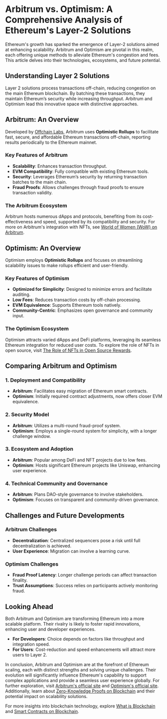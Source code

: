 # Arbitrum vs. Optimism: A Comprehensive Analysis of Ethereum's Layer-2 Solutions

Ethereum's growth has sparked the emergence of Layer-2 solutions aimed at enhancing scalability. Arbitrum and Optimism are pivotal in this realm, each offering unique methods to alleviate Ethereum's congestion and fees. This article delves into their technologies, ecosystems, and future potential.

## Understanding Layer 2 Solutions

Layer 2 solutions process transactions off-chain, reducing congestion on the main Ethereum blockchain. By batching these transactions, they maintain Ethereum’s security while increasing throughput. Arbitrum and Optimism lead this innovative space with distinctive approaches.

## Arbitrum: An Overview

Developed by [Offchain Labs](https://offchainlabs.com/), Arbitrum uses **Optimistic Rollups** to facilitate fast, secure, and affordable Ethereum transactions off-chain, reporting results periodically to the Ethereum mainnet.

### Key Features of Arbitrum

- **Scalability**: Enhances transaction throughput.
- **EVM Compatibility**: Fully compatible with existing Ethereum tools.
- **Security**: Leverages Ethereum’s security by returning transaction batches to the main chain.
- **Fraud Proofs**: Allows challenges through fraud proofs to ensure transaction validity.

### The Arbitrum Ecosystem

Arbitrum hosts numerous dApps and protocols, benefiting from its cost-effectiveness and speed, supported by its compatibility and security. For more on Arbitrum's integration with NFTs, see [World of Women (WoW) on Arbitrum](https://www.license-token.com/wiki/world-of-women-wo-w-on-arbitrum).

## Optimism: An Overview

Optimism employs **Optimistic Rollups** and focuses on streamlining scalability issues to make rollups efficient and user-friendly.

### Key Features of Optimism

- **Optimized for Simplicity**: Designed to minimize errors and facilitate auditing.
- **Low Fees**: Reduces transaction costs by off-chain processing.
- **EVM Equivalence**: Supports Ethereum tools natively.
- **Community-Centric**: Emphasizes open governance and community input.

### The Optimism Ecosystem

Optimism attracts varied dApps and DeFi platforms, leveraging its seamless Ethereum integration for reduced user costs. To explore the role of NFTs in open source, visit [The Role of NFTs in Open Source Rewards](https://www.license-token.com/wiki/the-role-of-nf-ts-in-open-source-rewards).

## Comparing Arbitrum and Optimism

### 1. **Deployment and Compatibility**

- **Arbitrum**: Facilitates easy migration of Ethereum smart contracts.
- **Optimism**: Initially required contract adjustments, now offers closer EVM equivalence.

### 2. **Security Model**

- **Arbitrum**: Utilizes a multi-round fraud-proof system.
- **Optimism**: Employs a single-round system for simplicity, with a longer challenge window.

### 3. **Ecosystem and Adoption**

- **Arbitrum**: Popular among DeFi and NFT projects due to low fees.
- **Optimism**: Hosts significant Ethereum projects like Uniswap, enhancing user experience.

### 4. **Technical Community and Governance**

- **Arbitrum**: Plans DAO-style governance to involve stakeholders.
- **Optimism**: Focuses on transparent and community-driven governance.

## Challenges and Future Developments

### Arbitrum Challenges

- **Decentralization**: Centralized sequencers pose a risk until full decentralization is achieved.
- **User Experience**: Migration can involve a learning curve.

### Optimism Challenges

- **Fraud Proof Latency**: Longer challenge periods can affect transaction finality.
- **Trust Assumptions**: Success relies on participants actively monitoring fraud.

## Looking Ahead

Both Arbitrum and Optimism are transforming Ethereum into a more scalable platform. Their rivalry is likely to foster rapid innovations, enhancing user and developer experiences.

- **For Developers**: Choice depends on factors like throughput and integration speed.
- **For Users**: Cost-reduction and speed enhancements will attract more users to Layer 2.

In conclusion, Arbitrum and Optimism are at the forefront of Ethereum scaling, each with distinct strengths and solving unique challenges. Their evolution will significantly influence Ethereum's capability to support complex applications and provide a seamless user experience globally. For further exploration, visit [Arbitrum's official site](https://offchainlabs.com/) and [Optimism's official site](https://optimism.io/). Additionally, learn about [Zero-Knowledge Proofs on Blockchain](https://www.license-token.com/wiki/zero-knowledge-proofs-on-blockchain) and their potential impact on scalability solutions.

For more insights into blockchain technology, explore [What is Blockchain](https://www.license-token.com/wiki/what-is-blockchain) and [Smart Contracts on Blockchain](https://www.license-token.com/wiki/smart-contracts-on-blockchain).